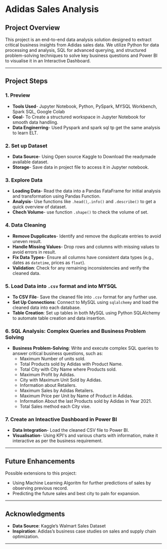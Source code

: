 # Adidas Sales Analysis

## Project Overview

This project is an end-to-end data analysis solution designed to extract critical business insights from Adidas sales data. We utilize Python for data processing and analysis, SQL for advanced querying, and structured problem-solving techniques to solve key business questions and Power BI to visualise it in an Interactive Dashboard.

---
## Project Steps

### 1. Preview
  - **Tools Used**- Jupyter Notebook, Python, PySpark, MYSQL Workbench, Spark SQL, Google Colab
  - **Goal**- To Create a structured workspace in Jupyter Notebook for smooth data handling.
  - **Data Enginerring**- Used Pyspark and spark sql tp get the same analysis to learn ELT.

### 2. Set up Dataset
  - **Data Source**- Using Open source Kaggle to Download the readymade available dataset.
  - **Storage**- Save data in project file to access it in Jupyter notebook.

### 3. Explore Data
- **Loading Data**- Read the data into a Pandas FataFrame for initial analysis and transformation using Pandas Function.
- **Analysis**- Use functions like `.head()`,`.info()` and `.describe()` to get a quick overview of dataset.
- **Chech Volume**- use function `.shape()` to check the volume of set.

### 4. Data Cleaning
  - **Remove Dupplicates**- Identify and remove the duplicate entries to avoid uneven result.
  - **Handle Missing Values**- Drop rows and columns with missing values to avoid errors in result.
  - **Fix Data Types**- Ensure all columns have consistent data types (e.g., dates as `datetime`, prices as `float`).
  - **Validation**: Check for any remaining inconsistencies and verify the cleaned data.

### 5. Load Data into `.csv` format and into MYSQL
  - **To CSV File**- Save the cleaned file into `.csv` format for any further use.
  - **Set Up Connections**: Connect to MySQL using `sqlalchemy` and load the cleaned data into each database.
  - **Table Creation**: Set up tables in both MySQL using Python SQLAlchemy to automate table creation and data insertion.

### 6. SQL Analysis: Complex Queries and Business Problem Solving
  - **Business Problem-Solving**: Write and execute complex SQL queries to answer critical business questions, such as:
    - Maximum Number of units sold.
    - Total Products sold by Adidas with Product Name.
    - Total City with City Name where Products sold.
    - Maximum Profit by Adidas.
    - City with Maximum Unit Sold by Adidas.
    - Information about Retailers.
    - Maximum Sales by Adidas Retailers.
    - Maximum Price per Unit by Name of Product in Adidas.
    - Information About the last Products sold by Adidas in Year 2021.
    - Total Sales method each City vise.

### 7. Create an Inteactive Dashboard in Power BI
  - **Data Integration**- Load the cleaned CSV file to Power BI.
  - **Visualisation**- Using KPI's and various charts with information, make it interactive as per the business requirement.

---
## Future Enhancements

Possible extensions to this project:
- Using Machine Learning Algoritm for further predictions of sales by observing previous record.
- Predicting the future sales and best city to paln for expansion.

---

## Acknowledgments

- **Data Source**: Kaggle’s Walmart Sales Dataset
- **Inspiration**: Adidas’s business case studies on sales and supply chain optimization.
---
